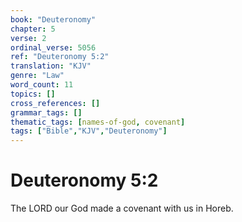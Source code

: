 ```yaml
---
book: "Deuteronomy"
chapter: 5
verse: 2
ordinal_verse: 5056
ref: "Deuteronomy 5:2"
translation: "KJV"
genre: "Law"
word_count: 11
topics: []
cross_references: []
grammar_tags: []
thematic_tags: [names-of-god, covenant]
tags: ["Bible","KJV","Deuteronomy"]
---
```


# Deuteronomy 5:2

The LORD our God made a covenant with us in Horeb.
